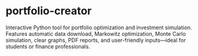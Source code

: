 # portfolio-creator
Interactive Python tool for portfolio optimization and investment simulation. Features automatic data download, Markowitz optimization, Monte Carlo simulation, clear graphs, PDF reports, and user-friendly inputs—ideal for students or finance professionals.
